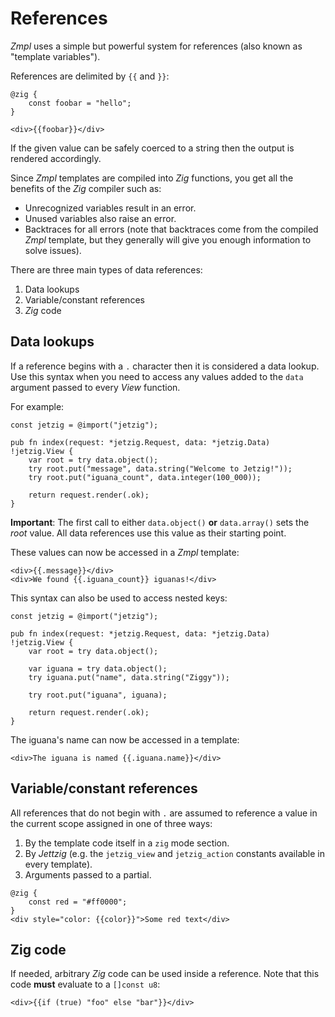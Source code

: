 # References

_Zmpl_ uses a simple but powerful system for references (also known as "template variables").

References are delimited by `{{` and `}}`:

```zig
@zig {
    const foobar = "hello";
}

<div>{{foobar}}</div>
```

If the given value can be safely coerced to a string then the output is rendered accordingly.

Since _Zmpl_ templates are compiled into _Zig_ functions, you get all the benefits of the _Zig_ compiler such as:

* Unrecognized variables result in an error.
* Unused variables also raise an error.
* Backtraces for all errors (note that backtraces come from the compiled _Zmpl_ template, but they generally will give you enough information to solve issues).

There are three main types of data references:

1. Data lookups
1. Variable/constant references
1. _Zig_ code

## Data lookups

If a reference begins with a `.` character then it is considered a data lookup. Use this syntax when you need to access any values added to the `data` argument passed to every _View_ function.

For example:

```zig
const jetzig = @import("jetzig");

pub fn index(request: *jetzig.Request, data: *jetzig.Data) !jetzig.View {
    var root = try data.object();
    try root.put("message", data.string("Welcome to Jetzig!"));
    try root.put("iguana_count", data.integer(100_000));

    return request.render(.ok);
}
```

**Important**: The first call to either `data.object()` **or** `data.array()` sets the _root_ value. All data references use this value as their starting point.

These values can now be accessed in a _Zmpl_ template:

```zig
<div>{{.message}}</div>
<div>We found {{.iguana_count}} iguanas!</div>
```

This syntax can also be used to access nested keys:

```zig
const jetzig = @import("jetzig");

pub fn index(request: *jetzig.Request, data: *jetzig.Data) !jetzig.View {
    var root = try data.object();

    var iguana = try data.object();
    try iguana.put("name", data.string("Ziggy"));

    try root.put("iguana", iguana);

    return request.render(.ok);
}
```

The iguana's name can now be accessed in a template:

```zig
<div>The iguana is named {{.iguana.name}}</div>
```

## Variable/constant references

All references that do not begin with `.` are assumed to reference a value in the current scope assigned in one of three ways:

1. By the template code itself in a `zig` mode section.
1. By _Jettzig_ (e.g. the `jetzig_view` and `jetzig_action` constants available in every template).
1. Arguments passed to a partial.

```zig
@zig {
    const red = "#ff0000";
}
<div style="color: {{color}}">Some red text</div>
```

## Zig code

If needed, arbitrary _Zig_ code can be used inside a reference. Note that this code **must** evaluate to a `[]const u8`:

```zig
<div>{{if (true) "foo" else "bar"}}</div>
```
